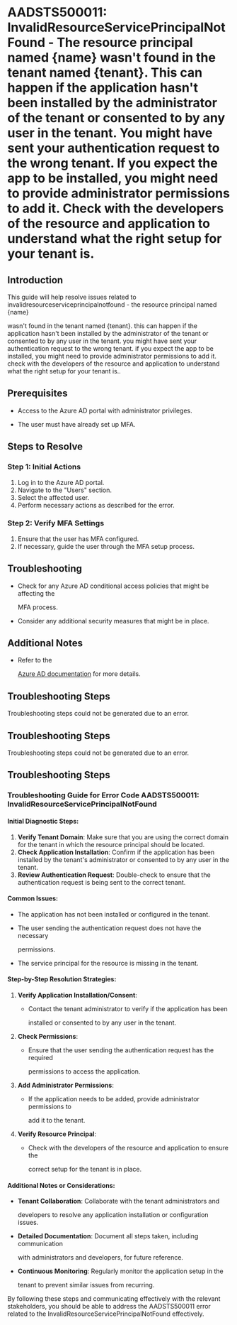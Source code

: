 
# AADSTS500011: InvalidResourceServicePrincipalNotFound - The resource principal named {name} wasn't found in the tenant named {tenant}. This can happen if the application hasn't been installed by the administrator of the tenant or consented to by any user in the tenant. You might have sent your authentication request to the wrong tenant. If you expect the app to be installed, you might need to provide administrator permissions to add it. Check with the developers of the resource and application to understand what the right setup for your tenant is.


## Introduction

This guide will help resolve issues related to
invalidresourceserviceprincipalnotfound - the resource principal named {name}

wasn't found in the tenant named {tenant}. this can happen if the application
hasn't been installed by the administrator of the tenant or consented to by any
user in the tenant. you might have sent your authentication request to the wrong
tenant. if you expect the app to be installed, you might need to provide
administrator permissions to add it. check with the developers of the resource
and application to understand what the right setup for your tenant is..


## Prerequisites


* Access to the Azure AD portal with administrator privileges.

* The user must have already set up MFA.


## Steps to Resolve


### Step 1: Initial Actions

1. Log in to the Azure AD portal.
2. Navigate to the "Users" section.
3. Select the affected user.
4. Perform necessary actions as described for the error.


### Step 2: Verify MFA Settings

1. Ensure that the user has MFA configured.
2. If necessary, guide the user through the MFA setup process.


## Troubleshooting


* Check for any Azure AD conditional access policies that might be affecting the

  MFA process.

* Consider any additional security measures that might be in place.


## Additional Notes


* Refer to the

  [Azure AD 
documentation](https://learn.microsoft.com/en-us/azure/active-directory/)
  for more details.


## Troubleshooting Steps

Troubleshooting steps could not be generated due to an error.


## Troubleshooting Steps

Troubleshooting steps could not be generated due to an error.


## Troubleshooting Steps


### Troubleshooting Guide for Error Code AADSTS500011: InvalidResourceServicePrincipalNotFound


#### Initial Diagnostic Steps:

1. **Verify Tenant Domain**: Make sure that you are using the correct domain for
   the tenant in which the resource principal should be located.
2. **Check Application Installation**: Confirm if the application has been
   installed by the tenant's administrator or consented to by any user in the
   tenant.
3. **Review Authentication Request**: Double-check to ensure that the
   authentication request is being sent to the correct tenant.


#### Common Issues:


* The application has not been installed or configured in the tenant.

* The user sending the authentication request does not have the necessary

  permissions.

* The service principal for the resource is missing in the tenant.


#### Step-by-Step Resolution Strategies:

1. **Verify Application Installation/Consent**:
   * Contact the tenant administrator to verify if the application has been

     installed or consented to by any user in the tenant.

2. **Check Permissions**:

   * Ensure that the user sending the authentication request has the required

     permissions to access the application.

3. **Add Administrator Permissions**:

   * If the application needs to be added, provide administrator permissions to

     add it to the tenant.

4. **Verify Resource Principal**:
   * Check with the developers of the resource and application to ensure the

     correct setup for the tenant is in place.


#### Additional Notes or Considerations:


* **Tenant Collaboration**: Collaborate with the tenant administrators and

  developers to resolve any application installation or configuration issues.

* **Detailed Documentation**: Document all steps taken, including communication

  with administrators and developers, for future reference.

* **Continuous Monitoring**: Regularly monitor the application setup in the

  tenant to prevent similar issues from recurring.

By following these steps and communicating effectively with the relevant
stakeholders, you should be able to address the AADSTS500011 error related to
the InvalidResourceServicePrincipalNotFound effectively.